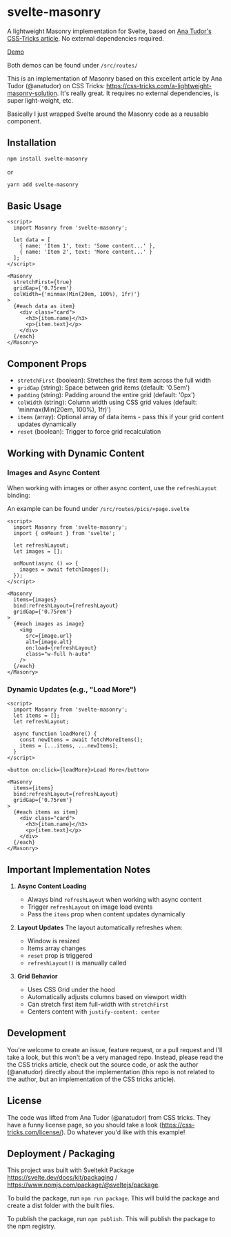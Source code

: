 # svelte-masonry

A lightweight Masonry implementation for Svelte, based on [Ana Tudor's CSS-Tricks article](https://css-tricks.com/a-lightweight-masonry-solution/). No external dependencies required.

[Demo](https://svelte-masonry.surge.sh)

Both demos can be found under `/src/routes/`

This is an implementation of Masonry based on this excellent article by Ana Tudor (@anatudor) on CSS Tricks: https://css-tricks.com/a-lightweight-masonry-solution. It's really great. It requires no external dependencies, is super light-weight, etc.

Basically I just wrapped Svelte around the Masonry code as a reusable component.


## Installation

```bash
npm install svelte-masonry
```

or

```bash
yarn add svelte-masonry
```

## Basic Usage

```svelte
<script>
  import Masonry from 'svelte-masonry';
  
  let data = [
    { name: 'Item 1', text: 'Some content...' },
    { name: 'Item 2', text: 'More content...' }
  ];
</script>

<Masonry 
  stretchFirst={true} 
  gridGap={'0.75rem'} 
  colWidth={'minmax(Min(20em, 100%), 1fr)'}
>
  {#each data as item}
    <div class="card">
      <h3>{item.name}</h3>
      <p>{item.text}</p>
    </div>
  {/each}
</Masonry>
```

## Component Props

- `stretchFirst` (boolean): Stretches the first item across the full width
- `gridGap` (string): Space between grid items (default: '0.5em')
- `padding` (string): Padding around the entire grid (default: '0px')
- `colWidth` (string): Column width using CSS grid values (default: 'minmax(Min(20em, 100%), 1fr)')
- `items` (array): Optional array of data items - pass this if your grid content updates dynamically
- `reset` (boolean): Trigger to force grid recalculation

## Working with Dynamic Content

### Images and Async Content
When working with images or other async content, use the `refreshLayout` binding:

An example can be found under `/src/routes/pics/+page.svelte`



```svelte
<script>
  import Masonry from 'svelte-masonry';
  import { onMount } from 'svelte';

  let refreshLayout;
  let images = [];
  
  onMount(async () => {
    images = await fetchImages();
  });
</script>

<Masonry 
  items={images}
  bind:refreshLayout={refreshLayout}
  gridGap={'0.75rem'}
>
  {#each images as image}
    <img 
      src={image.url} 
      alt={image.alt}
      on:load={refreshLayout}
      class="w-full h-auto"
    />
  {/each}
</Masonry>
```

### Dynamic Updates (e.g., "Load More")

```svelte
<script>
  import Masonry from 'svelte-masonry';
  let items = [];
  let refreshLayout;
  
  async function loadMore() {
    const newItems = await fetchMoreItems();
    items = [...items, ...newItems];
  }
</script>

<button on:click={loadMore}>Load More</button>

<Masonry 
  items={items}
  bind:refreshLayout={refreshLayout}
  gridGap={'0.75rem'}
>
  {#each items as item}
    <div class="card">
      <h3>{item.name}</h3>
      <p>{item.text}</p>
    </div>
  {/each}
</Masonry>
```

## Important Implementation Notes

1. **Async Content Loading**
   - Always bind `refreshLayout` when working with async content
   - Trigger `refreshLayout` on image load events
   - Pass the `items` prop when content updates dynamically

2. **Layout Updates**
   The layout automatically refreshes when:
   - Window is resized
   - Items array changes
   - `reset` prop is triggered
   - `refreshLayout()` is manually called

3. **Grid Behavior**
   - Uses CSS Grid under the hood
   - Automatically adjusts columns based on viewport width
   - Can stretch first item full-width with `stretchFirst`
   - Centers content with `justify-content: center`



## Development

You're welcome to create an issue, feature request, or a pull request and I'll take a look, but this won't be a very managed repo. Instead, please read the the CSS tricks article, check out the source code, or ask the author (@anatudor) directly about the implementation (this repo is not related to the author, but an implementation of the CSS tricks article).


## License

The code was lifted from Ana Tudor (@anatudor) from CSS tricks. They have a funny license page, so you should take a look (https://css-tricks.com/license/). Do whatever you'd like with this example! 




## Deployment / Packaging

This project was built with Sveltekit Package https://svelte.dev/docs/kit/packaging / https://www.npmjs.com/package/@sveltejs/package. 

To build the package, run `npm run package`. This will build the package and create a dist folder with the built files.

To publish the package, run `npm publish`. This will publish the package to the npm registry.

